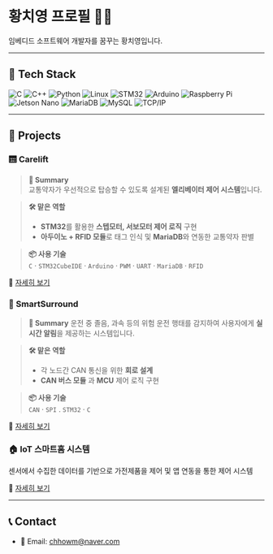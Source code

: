 # 황치영 프로필 👨‍💻

임베디드 소프트웨어 개발자를 꿈꾸는 황치영입니다.

---

## 🔧 Tech Stack

![C](https://img.shields.io/badge/C-000000?style=flat&logo=c&logoColor=white) 
![C++](https://img.shields.io/badge/C++-00599C?style=flat&logo=c%2B%2B&logoColor=white)
![Python](https://img.shields.io/badge/Python-3776AB?style=flat&logo=python&logoColor=white)
![Linux](https://img.shields.io/badge/Linux-FCC624?style=flat&logo=linux&logoColor=black)
![STM32](https://img.shields.io/badge/STM32-0076D6?style=flat&logo=STMicroelectronics&logoColor=white) 
![Arduino](https://img.shields.io/badge/Arduino-00979D?style=flat&logo=Arduino&logoColor=white)
![Raspberry Pi](https://img.shields.io/badge/Raspberry_Pi-A22846?style=flat&logo=Raspberry-Pi&logoColor=white)
![Jetson Nano](https://img.shields.io/badge/Jetson_Nano-76B900?style=flat&logo=nvidia&logoColor=white)
![MariaDB](https://img.shields.io/badge/MariaDB-003545?style=flat&logo=mariadb&logoColor=white)
![MySQL](https://img.shields.io/badge/MySQL-4479A1?style=flat&logo=mysql&logoColor=white)
![TCP/IP](https://img.shields.io/badge/TCP/IP-000000?style=flat&logo=internet-explorer&logoColor=white)

---

## 📂 Projects

### 🛗 Carelift

> **🚀 Summary**  
> 교통약자가 우선적으로 탑승할 수 있도록 설계된 **엘리베이터 제어 시스템**입니다.  

> **🛠️ 맡은 역할**  
> -  **STM32**를 활용한 **스텝모터, 서보모터 제어 로직** 구현  
> -  **아두이노 + RFID 모듈**로 태그 인식 및 **MariaDB**와 연동한 교통약자 판별  

> **📦 사용 기술**  
> `C` · `STM32CubeIDE` · `Arduino` · `PWM` · `UART` · `MariaDB` · `RFID`

🔗 [자세히 보기](https://github.com/chhowm/edge_carelift)

### 🚗 SmartSurround

> **🚨 Summary**
> 운전 중 졸음, 과속 등의 위험 운전 행태를 감지하여 사용자에게 **실시간 알림**을 제공하는 시스템입니다.

>  **🛠️ 맡은 역할**
> - 각 노드간 CAN 통신을 위한 **회로 설계**
> - **CAN 버스 모듈** 과 **MCU** 제어 로직 구현

>  **📦 사용 기술**  
> `CAN` · `SPI` . `STM32` · `C` 

🔗 [자세히 보기](https://github.com/chhowm/edge_SmartSurround)

### 🏠 IoT 스마트홈 시스템

센서에서 수집한 데이터를 기반으로 가전제품을 제어 및 앱 연동을 통한 제어 시스템

🔗 [자세히 보기](https://github.com/chhowm/edge_smarthome.git)

---

## 📞 Contact

- 📧 Email: chhowm@naver.com  

